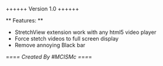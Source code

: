 ++++++ Version 1.0 ++++++

** Features: **
- StretchView extension work with any html5 video player 
- Force stetch videos to full screen display
- Remove annoying Black bar

=*=*=*= Created By #MCISMc =*=*=*=
